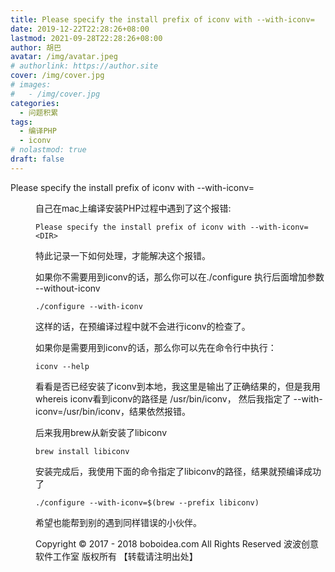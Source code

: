 ```yaml
---
title: Please specify the install prefix of iconv with --with-iconv=
date: 2019-12-22T22:28:26+08:00
lastmod: 2021-09-28T22:28:26+08:00
author: 胡巴
avatar: /img/avatar.jpeg
# authorlink: https://author.site
cover: /img/cover.jpg
# images:
#   - /img/cover.jpg
categories:
  - 问题积累
tags:
  - 编译PHP
  - iconv
# nolastmod: true
draft: false
---
```


Please specify the install prefix of iconv with --with-iconv=<DIR>

<!--more-->

自己在mac上编译安装PHP过程中遇到了这个报错:

```
Please specify the install prefix of iconv with --with-iconv=<DIR>
```

特此记录一下如何处理，才能解决这个报错。

如果你不需要用到iconv的话，那么你可以在./configure 执行后面增加参数 --without-iconv

```
./configure --with-iconv
```

这样的话，在预编译过程中就不会进行iconv的检查了。

如果你是需要用到iconv的话，那么你可以先在命令行中执行：

```
iconv --help
```

看看是否已经安装了iconv到本地，我这里是输出了正确结果的，但是我用whereis iconv看到iconv的路径是 /usr/bin/iconv， 然后我指定了 --with-iconv=/usr/bin/iconv，结果依然报错。

后来我用brew从新安装了libiconv

```
brew install libiconv
```

安装完成后，我使用下面的命令指定了libiconv的路径，结果就预编译成功了

```
./configure --with-iconv=$(brew --prefix libiconv)
```

希望也能帮到别的遇到同样错误的小伙伴。

<!--declare-declare-->

Copyright &copy; 2017 - 2018 boboidea.com All Rights Reserved 波波创意软件工作室 版权所有 【转载请注明出处】
